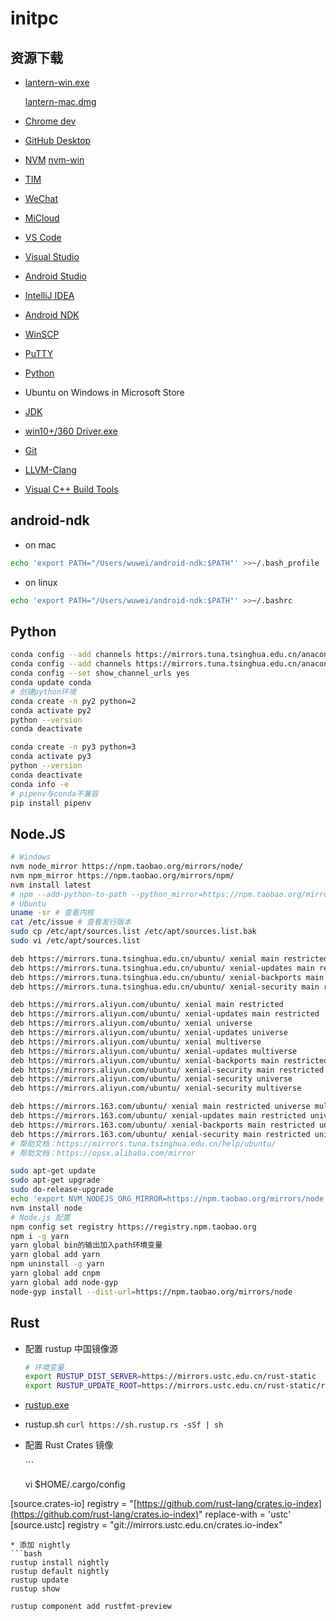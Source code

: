 # initpc

## 资源下载

* [lantern-win.exe](https://raw.githubusercontent.com/getlantern/lantern-binaries/master/lantern-installer.exe)

  [lantern-mac.dmg](https://raw.githubusercontent.com/getlantern/lantern-binaries/master/lantern-installer.dmg)

* [Chrome dev](https://www.google.com/chrome/?hl=zh-CN&extra=devchannel)
* [GitHub Desktop](https://desktop.github.com/)
* [NVM](https://github.com/creationix/nvm) [nvm-win](https://github.com/coreybutler/nvm-windows)
* [TIM](http://office.qq.com/download.html)
* [WeChat](https://weixin.qq.com)
* [MiCloud](https://i.mi.com/static2?filename=MicloudWebStatic/res/home/mi-lab.htm&locale=zh_CN#3)
* [VS Code](https://code.visualstudio.com/Download)
* [Visual Studio](https://www.visualstudio.com/zh-hans/thank-you-downloading-visual-studio/?sku=Community)
* [Android Studio](https://developer.android.com/studio/index.html?hl=zh-cn)
* [IntelliJ IDEA](https://www.jetbrains.com/idea/download/)
* [Android NDK](https://developer.android.com/ndk/downloads/index.html)
* [WinSCP](https://winscp.net/eng/download.php)
* [PuTTY](https://winscp.net/eng/downloads.php#putty)
* [Python](https://mirrors.tuna.tsinghua.edu.cn/anaconda/archive/)
* Ubuntu on Windows in Microsoft Store
* [JDK](http://www.oracle.com/technetwork/java/javase/downloads/index.html)
* [win10+/360 Driver.exe](https://dl.360safe.com/drvmgr/360DrvMgrInstaller_beta.exe)
* [Git](https://git-scm.com/downloads)
* [LLVM-Clang](http://releases.llvm.org/download.html)
* [Visual C++ Build Tools](https://www.microsoft.com/zh-CN/download/details.aspx?id=48159)
## android-ndk
* on mac
```bash
echo 'export PATH="/Users/wuwei/android-ndk:$PATH"' >>~/.bash_profile
```
* on linux
```bash
echo 'export PATH="/Users/wuwei/android-ndk:$PATH"' >>~/.bashrc
```
## Python

```bash
conda config --add channels https://mirrors.tuna.tsinghua.edu.cn/anaconda/pkgs/free/
conda config --add channels https://mirrors.tuna.tsinghua.edu.cn/anaconda/pkgs/main/
conda config --set show_channel_urls yes
conda update conda
# 创建python环境
conda create -n py2 python=2
conda activate py2
python --version
conda deactivate

conda create -n py3 python=3
conda activate py3
python --version
conda deactivate
conda info -e
# pipenv与conda不兼容
pip install pipenv
```

## Node.JS

```bash
# Windows
nvm node_mirror https://npm.taobao.org/mirrors/node/
nvm npm_mirror https://npm.taobao.org/mirrors/npm/
nvm install latest
# npm --add-python-to-path --python_mirror=https://npm.taobao.org/mirrors/python/ --vs2017 install --global --production windows-build-tools
# Ubuntu
uname -sr # 查看内核
cat /etc/issue # 查看发行版本
sudo cp /etc/apt/sources.list /etc/apt/sources.list.bak
sudo vi /etc/apt/sources.list

deb https://mirrors.tuna.tsinghua.edu.cn/ubuntu/ xenial main restricted universe multiverse
deb https://mirrors.tuna.tsinghua.edu.cn/ubuntu/ xenial-updates main restricted universe multiverse
deb https://mirrors.tuna.tsinghua.edu.cn/ubuntu/ xenial-backports main restricted universe multiverse
deb https://mirrors.tuna.tsinghua.edu.cn/ubuntu/ xenial-security main restricted universe multiverse

deb https://mirrors.aliyun.com/ubuntu/ xenial main restricted
deb https://mirrors.aliyun.com/ubuntu/ xenial-updates main restricted
deb https://mirrors.aliyun.com/ubuntu/ xenial universe
deb https://mirrors.aliyun.com/ubuntu/ xenial-updates universe
deb https://mirrors.aliyun.com/ubuntu/ xenial multiverse
deb https://mirrors.aliyun.com/ubuntu/ xenial-updates multiverse
deb https://mirrors.aliyun.com/ubuntu/ xenial-backports main restricted universe multiverse
deb https://mirrors.aliyun.com/ubuntu/ xenial-security main restricted
deb https://mirrors.aliyun.com/ubuntu/ xenial-security universe
deb https://mirrors.aliyun.com/ubuntu/ xenial-security multiverse

deb https://mirrors.163.com/ubuntu/ xenial main restricted universe multiverse
deb https://mirrors.163.com/ubuntu/ xenial-updates main restricted universe multiverse
deb https://mirrors.163.com/ubuntu/ xenial-backports main restricted universe multiverse
deb https://mirrors.163.com/ubuntu/ xenial-security main restricted universe multiverse
# 帮助文档：https://mirrors.tuna.tsinghua.edu.cn/help/ubuntu/
# 帮助文档：https://opsx.alibaba.com/mirror

sudo apt-get update
sudo apt-get upgrade
sudo do-release-upgrade
echo 'export NVM_NODEJS_ORG_MIRROR=https://npm.taobao.org/mirrors/node' >> ~/.bashrc
nvm install node
# Node.js 配置
npm config set registry https://registry.npm.taobao.org
npm i -g yarn
yarn global bin的输出加入path环境变量
yarn global add yarn
npm uninstall -g yarn
yarn global add cnpm
yarn global add node-gyp
node-gyp install --dist-url=https://npm.taobao.org/mirrors/node
```

## Rust

* 配置 rustup 中国镜像源

  ```bash
  # 环境变量
  export RUSTUP_DIST_SERVER=https://mirrors.ustc.edu.cn/rust-static
  export RUSTUP_UPDATE_ROOT=https://mirrors.ustc.edu.cn/rust-static/rustup
  ```

* [rustup.exe](https://win.rustup.rs/)
* rustup.sh `curl https://sh.rustup.rs -sSf | sh`
* 配置 Rust Crates 镜像

  \`\`\`

  vi $HOME/.cargo/config

\[source.crates-io\] registry = "[https://github.com/rust-lang/crates.io-index](https://github.com/rust-lang/crates.io-index)" replace-with = 'ustc' \[source.ustc\] registry = "git://mirrors.ustc.edu.cn/crates.io-index"

```text
* 添加 nightly
```bash
rustup install nightly
rustup default nightly
rustup update
rustup show
```

```bash
rustup component add rustfmt-preview
```

